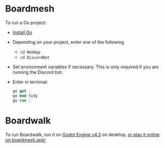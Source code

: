 # Boardmesh

To run a Go project:

- [Install Go](https://go.dev/dl/)

- Depending on your project, enter one of the following

  - `cd WebApp`
  - `cd DiscordBot`

- Set environment variables if necessary. This is only required if you are running the Discord bot.

- Enter in terminal:
  ```ps
  go get .
  go mod tidy
  go run .
  ```

# Boardwalk

To run Boardwalk, run it on [Godot Engine v4.3](https://godotengine.org/download) on desktop, [or play it online on boardmesh.app!](https://boardmesh.app)
